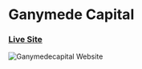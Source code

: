 # Ganymede Capital

### [Live Site](https://shivkumar23.github.io/Ganymedecapital/)

![Ganymedecapital Website](https://i.ibb.co/tCPchkT/jkkl.png)

